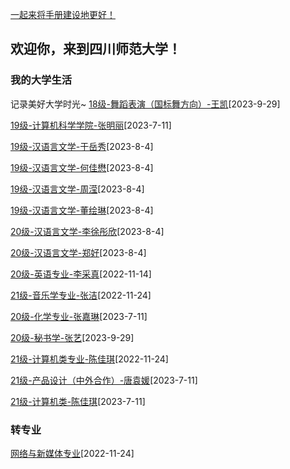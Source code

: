 [一起来将手册建设地更好！](preface/Sharing_experience.md)

## 欢迎你，来到四川师范大学！

### 我的大学生活
记录美好大学时光~
[18级-舞蹈表演（国标舞方向）-王凯](A初入川师大篇/我的大学生活/18级-舞蹈表演（国标舞方向）-王凯.md)[2023-9-29]

[19级-计算机科学学院-张明丽](A初入川师大篇/我的大学生活/19级-计算机科学学院-张明丽.md)[2023-7-11]

[19级-汉语言文学-于岳秀](A初入川师大篇/我的大学生活/19级-汉语言文学-于岳秀.md)[2023-8-4]

[19级-汉语言文学-何佳懋](A初入川师大篇/我的大学生活/19级-汉语言文学-何佳懋.md)[2023-8-4]

[19级-汉语言文学-周滢](A初入川师大篇/我的大学生活/19级-汉语言文学-周滢.md)[2023-8-4]

[19级-汉语言文学-董绘琳](A初入川师大篇/我的大学生活/19级-汉语言文学-董绘琳.md)[2023-8-4]

[20级-汉语言文学-李徐彤欣](A初入川师大篇/我的大学生活/20级-汉语言文学-李徐彤欣.md)[2023-8-4]

[20级-汉语言文学-郑好](A初入川师大篇/我的大学生活/20级-汉语言文学-郑好.md)[2023-8-4]

[20级-英语专业-李采真](A初入川师大篇/我的大学生活/20级-英语专业-李采真.md)[2022-11-14]

[21级-音乐学专业-张洁](A初入川师大篇/我的大学生活/21级-音乐学专业-张洁.md)[2022-11-24]

[20级-化学专业-张嘉琳](A初入川师大篇/我的大学生活/20级-化学专业-张嘉琳.md)[2023-7-11]

[20级-秘书学-张艺](A初入川师大篇/我的大学生活/20级-秘书学-张艺.md)[2023-9-29]

[21级-计算机类专业-陈佳琪](A初入川师大篇/我的大学生活/21级-计算机类专业-陈佳琪.md)[2022-11-24]

[21级-产品设计（中外合作）-唐袁媛](A初入川师大篇/我的大学生活/21级-产品设计（中外合作）-唐袁媛.md)[2023-7-11]

[21级-计算机类-陈佳琪](A初入川师大篇/我的大学生活/21级-计算机类-陈佳琪.md)[2023-7-11]


### 转专业
[网络与新媒体专业](A初入川师大篇/转专业/网络与新媒体专业.md)[2022-11-24]


